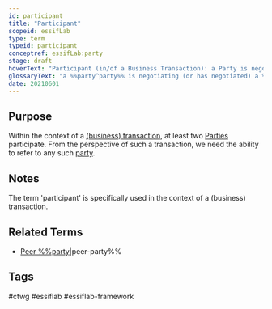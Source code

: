 ```yaml
---
id: participant
title: "Participant"
scopeid: essifLab
type: term
typeid: participant
conceptref: essifLab:party
stage: draft
hoverText: "Participant (in/of a Business Transaction): a Party is negotiating (or has negotiated) a Business Transaction Agreement."
glossaryText: "a %%party^party%% is negotiating (or has negotiated) a %%business transaction agreement^transaction-agreement%%."
date: 20210601
---
```


## Purpose

Within the context of a [(business) transaction](transaction), at least two [Parties](party) participate. From the perspective of such a transaction, we need the ability to refer to any such [party](party).

## Notes

The term 'participant' is specifically used in the context of a (business) transaction.

## Related Terms
- [Peer %%party](party)|peer-party%%
## Tags
#ctwg #essiflab #essiflab-framework